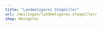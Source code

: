```yaml
---
title: "Landmetzgerei Stegmiller"
url: /meitingen/landmetzgerei-stegmiller/
shop: Metzgerei
---
```

